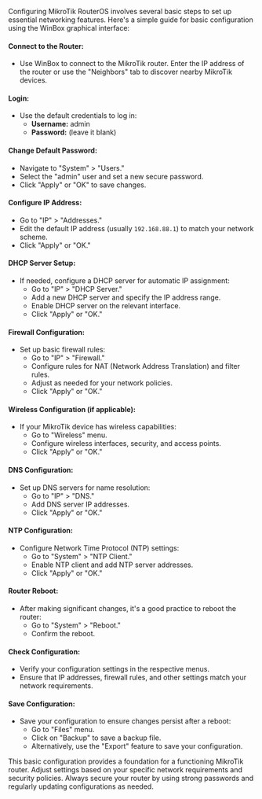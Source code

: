 Configuring MikroTik RouterOS involves several basic steps to set up essential networking features. Here's a simple guide for basic configuration using the WinBox graphical interface:

#### Connect to the Router:

- Use WinBox to connect to the MikroTik router. Enter the IP address of the router or use the "Neighbors" tab to discover nearby MikroTik devices.

#### Login:

- Use the default credentials to log in:
    - **Username:** admin
    - **Password:** (leave it blank)

#### Change Default Password:

- Navigate to "System" > "Users."
- Select the "admin" user and set a new secure password.
- Click "Apply" or "OK" to save changes.

#### Configure IP Address:

- Go to "IP" > "Addresses."
- Edit the default IP address (usually `192.168.88.1`) to match your network scheme.
- Click "Apply" or "OK."

#### DHCP Server Setup:

- If needed, configure a DHCP server for automatic IP assignment:
    - Go to "IP" > "DHCP Server."
    - Add a new DHCP server and specify the IP address range.
    - Enable DHCP server on the relevant interface.
    - Click "Apply" or "OK."

#### Firewall Configuration:

- Set up basic firewall rules:
    - Go to "IP" > "Firewall."
    - Configure rules for NAT (Network Address Translation) and filter rules.
    - Adjust as needed for your network policies.
    - Click "Apply" or "OK."

#### Wireless Configuration (if applicable):

- If your MikroTik device has wireless capabilities:
    - Go to "Wireless" menu.
    - Configure wireless interfaces, security, and access points.
    - Click "Apply" or "OK."

#### DNS Configuration:

- Set up DNS servers for name resolution:
    - Go to "IP" > "DNS."
    - Add DNS server IP addresses.
    - Click "Apply" or "OK."

#### NTP Configuration:

- Configure Network Time Protocol (NTP) settings:
    - Go to "System" > "NTP Client."
    - Enable NTP client and add NTP server addresses.
    - Click "Apply" or "OK."

#### Router Reboot:

- After making significant changes, it's a good practice to reboot the router:
    - Go to "System" > "Reboot."
    - Confirm the reboot.

#### Check Configuration:

- Verify your configuration settings in the respective menus.
- Ensure that IP addresses, firewall rules, and other settings match your network requirements.

#### Save Configuration:

- Save your configuration to ensure changes persist after a reboot:
    - Go to "Files" menu.
    - Click on "Backup" to save a backup file.
    - Alternatively, use the "Export" feature to save your configuration.

This basic configuration provides a foundation for a functioning MikroTik router. Adjust settings based on your specific network requirements and security policies. Always secure your router by using strong passwords and regularly updating configurations as needed.